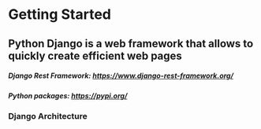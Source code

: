 # Getting Started

## Python Django is a web framework that allows to quickly create efficient web pages

##### Django Rest Framework: https://www.django-rest-framework.org/
##### Python packages: https://pypi.org/

### Django Architecture